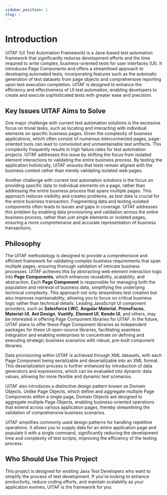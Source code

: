 ```yaml
---
sidebar_position: 1
slug: /
---
```


# Introduction

UITAF (UI Test Automation Framework) is a Java-based test automation framework that significantly reduces development efforts and the time required to write complex, business-oriented tests for user interfaces (UI). It introduces Page Components and offers a streamlined approach to developing automated tests, incorporating features such as the automatic generation of test datasets from page objects and comprehensive reporting upon test execution completion. UITAF is designed to enhance the efficiency and effectiveness of UI test automation, enabling developers to create and execute sophisticated tests with greater ease and precision.

## Key Issues UITAF Aims to Solve

One major challenge with current test automation solutions is the excessive focus on trivial tasks, such as locating and interacting with individual elements on specific business pages. Given the complexity of business applications, which often consist of numerous interconnected pages, page-oriented tools can lead to convoluted and unmaintainable test artifacts. This complexity frequently results in high failure rates for test automation projects. UITAF addresses this issue by shifting the focus from isolated element interactions to validating the entire business process. By testing the application holistically, UITAF ensures that tests remain aligned with the business context rather than merely validating isolated web pages.

Another challenge with current test automation solutions is the focus on providing specific data to individual elements on a page, rather than addressing the entire business process that spans multiple pages. This approach reduces visibility and creates problems, as test data is crucial for the entire business transaction. Fragmenting data and testing isolated components often leads to issues and gaps in coverage. UITAF addresses this problem by enabling data provisioning and validation across the entire business process, rather than just single elements or isolated pages, ensuring a more comprehensive and accurate representation of business transactions.

## Philosophy

The UITAF methodology is designed to provide a comprehensive and efficient framework for validating complex business requirements that span multiple pages, ensuring thorough validation of intricate business processes. UITAF achieves this by abstracting web element interaction logic into **Page Components**, which enhances reusability, scalability, and abstraction. Each **Page Component** is responsible for managing both the population and retrieval of business data, simplifying the underlying technical complexity. This approach not only streamlines test creation but also improves maintainability, allowing you to focus on critical business logic rather than technical details. Leading JavaScript UI component providers, such as **Salesforce&nbsp;LWC**, **Angular&nbsp;Material**, **PrimeFaces**, **Material-UI**, **Ant&nbsp;Design**, **Vuetify**, **Element&nbsp;UI**, **Kendo&nbsp;UI**, and others, may be interested in offering Page Component libraries for UITAF. In the future, UITAF plans to offer these Page Component libraries as independent packages for these UI open-source libraries, facilitating seamless integration and enabling enterprises to concentrate on defining and executing strategic business scenarios with robust, pre-built component libraries.

Data provisioning within UITAF is achieved through XML datasets, with each Page Component being serializable and deserializable into an XML format. This deserialization process is further enhanced by introduction of data generators and expressions, which can be evaluated into dynamic data values, allowing for more flexible and dynamic test scenarios.

UITAF also introduces a distinctive design pattern known as Domain Objects. Unlike Page Objects, which define and aggregate multiple Page Components within a single page, Domain Objects are designed to aggregate multiple Page Objects, enabling business-oriented operations that extend across various application pages, thereby streamlining the validation of comprehensive business scenarios.

UITAF simplifies commonly used design patterns for handling repetitive operations. It allows you to supply data for an entire application page and populate it with a single command, significantly reducing the development time and complexity of test scripts, improving the efficiency of the testing process.

## Who Should Use This Project

This project is designed for existing Java Test Developers who want to simplify the process of test development. If you're looking to enhance productivity, reduce coding efforts, and maintain scalability as your application evolves, UITAF is the framework for you.
